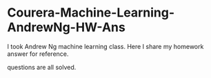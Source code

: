 # Courera-Machine-Learning-AndrewNg-HW-Ans

I took Andrew Ng machine learning class. Here I share my homework answer for reference.


questions are all solved.

